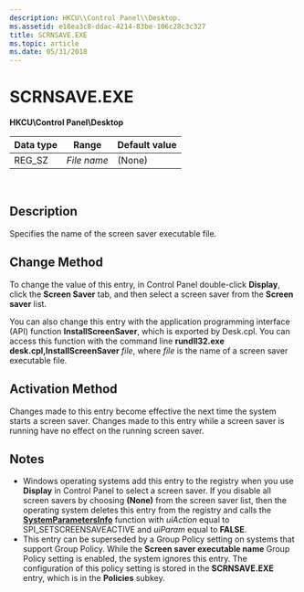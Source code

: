 ```yaml
---
description: HKCU\\Control Panel\\Desktop.
ms.assetid: e18ea3c8-ddac-4214-83be-106c28c3c327
title: SCRNSAVE.EXE
ms.topic: article
ms.date: 05/31/2018
---
```


# SCRNSAVE.EXE

**HKCU\\Control Panel\\Desktop**



| Data type | Range       | Default value |
|-----------|-------------|---------------|
| REG\_SZ   | *File name* | (None)        |



 

## Description

Specifies the name of the screen saver executable file.

## Change Method

To change the value of this entry, in Control Panel double-click **Display**, click the **Screen Saver** tab, and then select a screen saver from the **Screen saver** list.

You can also change this entry with the application programming interface (API) function **InstallScreenSaver**, which is exported by Desk.cpl. You can access this function with the command line **rundll32.exe desk.cpl,InstallScreenSaver** *file*, where *file* is the name of a screen saver executable file.

## Activation Method

Changes made to this entry become effective the next time the system starts a screen saver. Changes made to this entry while a screen saver is running have no effect on the running screen saver.

## Notes

-   Windows operating systems add this entry to the registry when you use **Display** in Control Panel to select a screen saver. If you disable all screen savers by choosing **(None)** from the screen saver list, then the operating system deletes this entry from the registry and calls the [**SystemParametersInfo**](/windows/win32/api/winuser/nf-winuser-systemparametersinfoa) function with *uiAction* equal to SPI\_SETSCREENSAVEACTIVE and *uiParam* equal to **FALSE**.
-   This entry can be superseded by a Group Policy setting on systems that support Group Policy. While the **Screen saver executable name** Group Policy setting is enabled, the system ignores this entry. The configuration of this policy setting is stored in the **SCRNSAVE.EXE** entry, which is in the **Policies** subkey.

 

 
